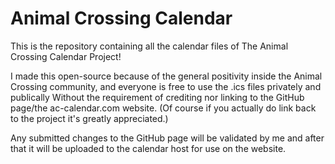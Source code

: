 # Animal Crossing Calendar

This is the repository containing all the calendar files of The Animal Crossing Calendar Project!

I made this open-source because of the general positivity inside the Animal Crossing community, and everyone is free to use the .ics files privately and publically Without the requirement of crediting nor linking to the GitHub page/the ac-calendar.com website. (Of course if you actually do link back to the project it's greatly appreciated.)

Any submitted changes to the GitHub page will be validated by me and after that it will be uploaded to the calendar host for use on the website.
